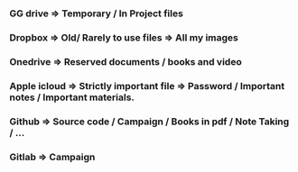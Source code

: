 ### GG drive => Temporary / In Project files
### Dropbox => Old/ Rarely to use files => All my images 
### Onedrive => Reserved documents / books and video 
### Apple icloud => Strictly important file => Password / Important notes / Important materials. 
### Github => Source code / Campaign / Books in pdf / Note Taking / ... 
### Gitlab => Campaign 
